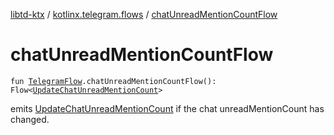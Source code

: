[libtd-ktx](../index.md) / [kotlinx.telegram.flows](index.md) / [chatUnreadMentionCountFlow](./chat-unread-mention-count-flow.md)

# chatUnreadMentionCountFlow

`fun `[`TelegramFlow`](../kotlinx.telegram.core/-telegram-flow/index.md)`.chatUnreadMentionCountFlow(): Flow<`[`UpdateChatUnreadMentionCount`](https://tdlibx.github.io/td/docs/org/drinkless/td/libcore/telegram/TdApi.UpdateChatUnreadMentionCount.html)`>`

emits [UpdateChatUnreadMentionCount](https://tdlibx.github.io/td/docs/org/drinkless/td/libcore/telegram/TdApi.UpdateChatUnreadMentionCount.html) if the chat unreadMentionCount has changed.

